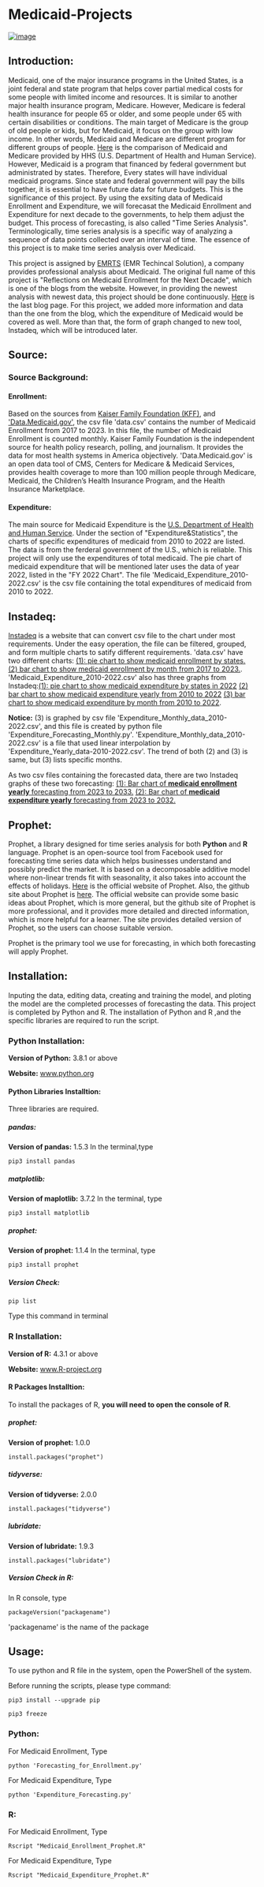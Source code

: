 # Medicaid-Projects
  <a href="https://emrts.us" target="_blank"> ![image](https://github.com/tmwang7324/Medicaid-Analysis/assets/121271571/16e51d9d-e2f7-4e49-b407-1005281d932a) </a>

## Introduction:    
Medicaid, one of the major insurance programs in the United States, is a joint federal and state program that helps cover partial medical costs for some people with limited income and resources. It is similar to another major health insurance program, Medicare. However, Medicare is federal health insurance for people 65 or older, and some people under 65 with certain disabilities or conditions. The main target of Medicare is the group of old people or kids, but for Medicaid, it focus on the group with low income. In other words, Medicaid and Medicare are different program for different groups of people. [Here](https://www.hhs.gov/answers/medicare-and-medicaid/what-is-the-difference-between-medicare-medicaid/index.html) is the comparison of Medicaid and Medicare provided by HHS (U.S. Department of Health and Human Service). However, Medicaid is a program that financed by federal government but administrated by states. Therefore, Every states will have individual medicaid programs. Since state and federal government will pay the bills together, it is essential to have future data for future budgets. This is the significance of this project. By using the exsiting data of Medicaid Enrollment and Expenditure, we will forecasat the Medicaid Enrollment and Expenditure for next decade to the governments, to help them adjust the budget. This process of forecasting, is also called "Time Series Analysis". Terminologically, time series analysis is a specific way of analyzing a sequence of data points collected over an interval of time. The essence of this project is to make time series analysis over Medicaid. 

This project is assigned by [EMRTS](https://emrts.us/) (EMR Techincal Solution), a company provides professional analysis about Medicaid. The original full name of this project is "Reflections on Medicaid Enrollment for the Next Decade", which is one of the blogs from the website. However, in providing the newest analysis with newest data, this project should be done continuously. [Here](https://emrts.us/2021/07/31/reflections-on-medicaid-enrollment-for-the-next-decade/) is the last blog page. For this project, we added more information and data than the one from the blog, which the expenditure of Medicaid would be covered as well. More than that, the form of graph changed to new tool, Instadeq, which will be introduced later. 


## Source:
### Source Background:
#### Enrollment:
Based on the sources from [Kaiser Family Foundation (KFF)](https://www.kff.org/other/state-indicator/medicaid-and-chip-monthly-enrollment/?currentTimeframe=0&sortModel=%7B%22colId%22:%22Location%22,%22sort%22:%22asc%22%7D), and ['Data.Medicaid.gov'](https://data.medicaid.gov/dataset/6165f45b-ca93-5bb5-9d06-db29c692a360/data), the csv file 'data.csv' contains the number of Medicaid Enrollment from 2017 to 2023. In this file, the number of Medicaid Enrollment is counted monthly. 
Kaiser Family Foundation is the independent source for health policy research, polling, and journalism. It provides the data for most health systems in America objectively. 
'Data.Medicaid.gov' is an open data tool of CMS, Centers for Medicare & Medicaid Services, provides health coverage to more than 100 million people through Medicare, Medicaid, the Children’s Health Insurance Program, and the Health Insurance Marketplace.
#### Expenditure:
The main source for Medicaid Expenditure is the [U.S. Department of Health and Human Service](https://oig.hhs.gov/fraud/medicaid-fraud-control-units-mfcu/). Under the section of "Expenditure&Statistics", the charts of specific expenditures of medicaid from 2010 to 2022 are listed. The data is from the ferderal government of the U.S., which is reliable. This project will only use the expenditures of total medicaid. The pie chart of medicaid expenditure that will be mentioned later uses the data of year 2022, listed in the "FY 2022 Chart". The file 'Medicaid_Expenditure_2010-2022.csv' is the csv file containing the total expenditures of medicaid from 2010 to 2022. 

## Instadeq:
[Instadeq](https://instadeq.com/) is a website that can convert csv file to the chart under most requirements. Under the easy operation, the file can be filtered, grouped, and form multiple charts to satify different requirements.
'data.csv' have two different charts: [(1): pie chart to show medicaid enrollment by states.](https://mmiscloud.us/s/@zyang/medicaid-enrollment-pie/) [(2) bar chart to show medicaid enrollment by month from 2017 to 2023.](https://mmiscloud.us/s/@zyang/medicaid-enrollment-layout-by-report-date/).   
'Medicaid_Expenditure_2010-2022.csv' also has three graphs from Instadeq:[(1): pie chart to show medicaid expenditure by states in 2022](https://mmiscloud.us/s/@zyang/medicaid-expenditure-pie/) [(2) bar chart to show medicaid expenditure yearly from 2010 to 2022](https://mmiscloud.us/s/@zyang/medicaid-expenditure-bar-yearly/) [(3) bar chart to show medicaid expenditure by month from 2010 to 2022](https://mmiscloud.us/s/@zyang/medicaid-expenditure-bar-monthly/).

**Notice:** (3) is graphed by csv file 'Expenditure_Monthly_data_2010-2022.csv', and this file is created by python file 'Expenditure_Forecasting_Monthly.py'. 'Expenditure_Monthly_data_2010-2022.csv' is a file that used linear interpolation by 'Expenditure_Yearly_data-2010-2022.csv'. The trend of both (2) and (3) is same, but (3) lists specific months. 

As two csv files containing the forecasted data, there are two Instadeq graphs of these two forecasting: [(1): Bar chart of **medicaid enrollment yearly** forecasting from 2023 to 2033.](https://mmiscloud.us/s/@zyang/layout-of-bar-graph-of-forcasted-medicaid-enrollment/) [(2): Bar chart of **medicaid expenditure yearly** forecasting from 2023 to 2032.](https://mmiscloud.us/s/@zyang/medicaid-forecast-expenditure-from-2023-to-2032/)

## Prophet:
Prophet, a library designed for time series analysis for both **Python** and **R** language. Prophet is an open-source tool from Facebook used for forecasting time series data which helps businesses understand and possibly predict the market. It is based on a decomposable additive model where non-linear trends fit with seasonality, it also takes into account the effects of holidays. [Here](https://facebook.github.io/prophet/) is the official website of Prophet. Also, the github site about Prophet is [here](https://github.com/facebook/prophet). The official website can provide some basic ideas about Prophet, which is more general, but the github site of Prophet is more professional, and it provides more detailed and directed information, which is more helpful for a learner. The site provides detailed version of Prophet, so the users can choose suitable version. 

Prophet is the primary tool we use for forecasting, in which both forecasting will apply Prophet. 

## Installation:
Inputing the data, editing data, creating and training the model, and ploting the model are the completed processes of forecasting the data. This project is completed by Python and R. The installation of Python and R ,and the specific libraries are required to run the script.
### Python Installation:
**Version of Python:** 3.8.1 or above

**Website:** www.python.org
#### Python Libraries Installtion:
Three libraries are required.
##### **pandas:**
**Version of pandas:** 1.5.3
In the terminal,type
```
pip3 install pandas
```
##### **matplotlib:**
**Version of maplotlib:** 3.7.2
In the terminal, type
```
pip3 install matplotlib
```
##### **prophet:**
**Version of prophet:** 1.1.4
In the terminal, type
```
pip3 install prophet
```
##### **Version Check:**
```
pip list
```
Type this command in terminal
### R Installation:
**Version of R:** 4.3.1 or above

**Website:** www.R-project.org
#### R Packages Installtion:
To install the packages of R, **you will need to open the console of R**.
##### **prophet:**
**Version of prophet:** 1.0.0
```
install.packages("prophet")
```
##### **tidyverse:**
**Version of tidyverse:** 2.0.0
```
install.packages("tidyverse")
```
##### **lubridate:**
**Version of lubridate:** 1.9.3
```
install.packages("lubridate")
```
##### **Version Check in R:**
In R console, type
```
packageVersion("packagename")
```
'packagename' is the name of the package

## Usage:
To use python and R file in the system, open the PowerShell of the system. 

Before running the scripts, please type command:
```
pip3 install --upgrade pip
```

```
pip3 freeze
```
### Python:
For Medicaid Enrollment, Type 
``` 
python 'Forecasting_for_Enrollment.py'
``` 
For Medicaid Expenditure, Type
```
python 'Expenditure_Forecasting.py'
```
### R:
For Medicaid Enrollment, Type
```
Rscript "Medicaid_Enrollment_Prophet.R"
```
For Medicaid Expenditure, Type
```
Rscript "Medicaid_Expenditure_Prophet.R"
```






